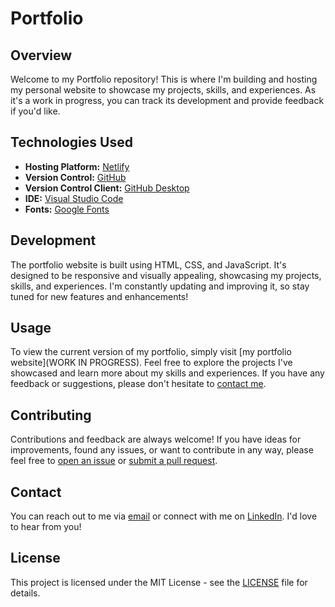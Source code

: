# Portfolio

## Overview
Welcome to my Portfolio repository! This is where I'm building and hosting my personal website to showcase my projects, skills, and experiences. As it's a work in progress, you can track its development and provide feedback if you'd like.

## Technologies Used
- **Hosting Platform:** [Netlify](https://www.netlify.com/)
- **Version Control:** [GitHub](https://github.com/)
- **Version Control Client:** [GitHub Desktop](https://desktop.github.com/)
- **IDE:** [Visual Studio Code](https://code.visualstudio.com/)
- **Fonts:** [Google Fonts](https://fonts.google.com/)

## Development
The portfolio website is built using HTML, CSS, and JavaScript. It's designed to be responsive and visually appealing, showcasing my projects, skills, and experiences. I'm constantly updating and improving it, so stay tuned for new features and enhancements!

## Usage
To view the current version of my portfolio, simply visit [my portfolio website](WORK IN PROGRESS). Feel free to explore the projects I've showcased and learn more about my skills and experiences. If you have any feedback or suggestions, please don't hesitate to [contact me](#contact).

## Contributing
Contributions and feedback are always welcome! If you have ideas for improvements, found any issues, or want to contribute in any way, please feel free to [open an issue](../../issues) or [submit a pull request](../../pulls).

## Contact
You can reach out to me via [email](mailto:jamkocak88@gmail.com) or connect with me on [LinkedIn](https://www.linkedin.com/in/james-kocak/). I'd love to hear from you!

## License
This project is licensed under the MIT License - see the [LICENSE](LICENSE) file for details.
